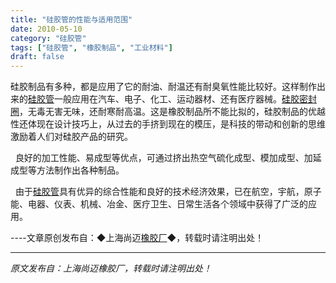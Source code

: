 ```yaml
---
title: "硅胶管的性能与适用范围"
date: 2010-05-10
category: "硅胶管"
tags: ["硅胶管", "橡胶制品", "工业材料"]
draft: false
---
```


硅胶制品有多种，都是应用了它的耐油、耐温还有耐臭氧性能比较好。这样制作出来的[硅胶管](http://www.smpolymer.com/guijiaoguan/)一般应用在汽车、电子、化工、运动器材、还有医疗器械。[硅胶密封圈](http://www.smpolymer.com/)，无毒无害无味，还耐寒耐高温。这是橡胶制品所不能比拟的，硅胶制品的优越性还体现在设计技巧上，从过去的手挤到现在的模压，是科技的带动和创新的思维激励着人们对硅胶产品的研究。

  良好的加工性能、易成型等优点，可通过挤出热空气硫化成型、模加成型、加延成型等方法制作出各种制品。

  由于[硅胶管](http://www.smpolymer.com/guijiaoguan/)具有优异的综合性能和良好的技术经济效果，已在航空，宇航，原子能、电器、仪表、机械、冶金、医疗卫生、日常生活各个领域中获得了广泛的应用。

----文章原创发布自：◆上海尚迈[橡胶厂](http://www.smpolymer.com/)◆，转载时请注明出处！

---

*原文发布自：上海尚迈橡胶厂，转载时请注明出处！*
